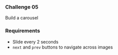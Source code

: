 ### Challenge 05

Build a carousel

### Requirements
- Slide every 2 seconds
- `next` and `prev` buttons to navigate across images
